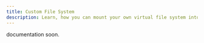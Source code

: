 ```yaml
---
title: Custom File System
description: Learn, how you can mount your own virtual file system into the QuickJS runtime
---
```


documentation soon.